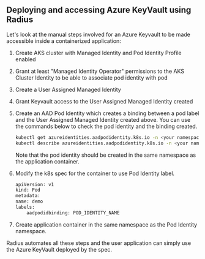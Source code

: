 ## Deploying and accessing Azure KeyVault using Radius

Let's look at the manual steps involved for an Azure Keyvault to be made accessible inside a containerized application:

1. Create AKS cluster with Managed Identity and Pod Identity Profile enabled
2. Grant at least "Managed Identity Operator" permissions to the AKS Cluster Identity to be able to associate pod identity with pod
3. Create a User Assigned Managed Identity
4. Grant Keyvault access to the User Assigned Managed Identity created
5. Create an AAD Pod Identity which creates a binding between a pod label and the User Assigned Managed Identity created above. You can use the commands below to check the pod identity and the binding created.

    ```sh
    kubectl get azureidentities.aadpodidentity.k8s.io -n <your namespace>
    kubectl describe azureidentities.aadpodidentity.k8s.io -n <your namespace>
    ```

    Note that the pod identity should be created in the same namespace as the application container.

6. Modify the k8s spec for the container to use Pod Identity label.

    ```sh
    apiVersion: v1
    kind: Pod
    metadata:
    name: demo
    labels:
        aadpodidbinding: POD_IDENTITY_NAME
    ```

7. Create application container in the same namespace as the Pod Identity namespace.

Radius automates all these steps and the user application can simply use the Azure KeyVault deployed by the spec.
